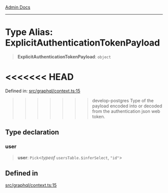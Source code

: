 [Admin Docs](/)

***

# Type Alias: ExplicitAuthenticationTokenPayload

> **ExplicitAuthenticationTokenPayload**: `object`

<<<<<<< HEAD
=======
Defined in: [src/graphql/context.ts:15](https://github.com/PalisadoesFoundation/talawa-api/blob/37e2d6abe1cabaa02f97a3c6c418b81e8fcb5a13/src/graphql/context.ts#L15)

>>>>>>> develop-postgres
Type of the payload encoded into or decoded from the authentication json web token.

## Type declaration

### user

> **user**: `Pick`\<*typeof* `usersTable.$inferSelect`, `"id"`\>

## Defined in

[src/graphql/context.ts:15](https://github.com/NishantSinghhhhh/talawa-api/blob/ff0f1d6ae21d3428519b64e42fe3bfdff573cb6e/src/graphql/context.ts#L15)
